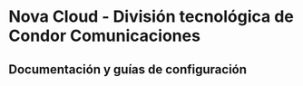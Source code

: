 # Nova Cloud - División tecnológica de Condor Comunicaciones
## Documentación y guías de configuración 

